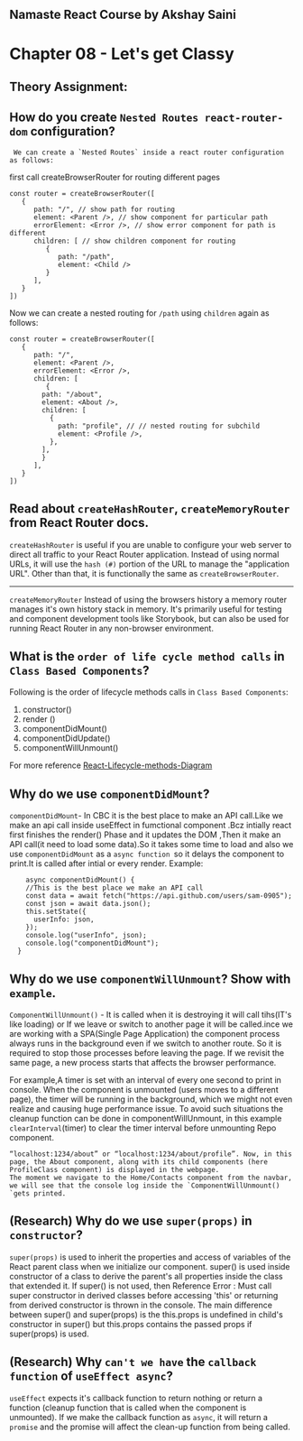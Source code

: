 ## Namaste React Course by Akshay Saini
# Chapter 08 - Let's get Classy
## Theory Assignment: 

## How do you create `Nested Routes react-router-dom` configuration? 
     We can create a `Nested Routes` inside a react router configuration as follows:
first call createBrowserRouter for routing different pages
```
const router = createBrowserRouter([
   {
      path: "/", // show path for routing
      element: <Parent />, // show component for particular path
      errorElement: <Error />, // show error component for path is different
      children: [ // show children component for routing
         {
            path: "/path",
            element: <Child />
         }
      ],
   }
])
```
Now we can create a nested routing for `/path` using `children` again as follows:

```
const router = createBrowserRouter([
   {
      path: "/",
      element: <Parent />,
      errorElement: <Error />,
      children: [
         {
        path: "/about",
        element: <About />,
        children: [
          {
            path: "profile", // // nested routing for subchild
            element: <Profile />,
          },
        ],
        }
      ],
   }
])
```

## Read about `createHashRouter`, `createMemoryRouter` from React Router docs. 

`createHashRouter` is useful if you are unable to configure your web server to direct all traffic to your React Router application. Instead of using normal URLs, it will use the `hash (#)` portion of the URL to manage the "application URL".
Other than that, it is functionally the same as `createBrowserRouter`.
  
--------------------------------------------

`createMemoryRouter` Instead of using the browsers history a memory router manages it's own history stack in memory. It's primarily useful for testing and component development tools like Storybook, but can also be used for running React Router in any non-browser environment.

## What is the `order of life cycle method calls` in `Class Based Components`? 

   Following is the order of lifecycle methods calls in `Class Based Components`:
1. constructor()
2. render ()
3. componentDidMount()
4. componentDidUpdate()
5. componentWillUnmount()

For more reference [React-Lifecycle-methods-Diagram](https://projects.wojtekmaj.pl/react-lifecycle-methods-diagram/)
## Why do we use `componentDidMount`? 
  `componentDidMount`- In CBC it is the best place to make an API call.Like we make an api call inside useEffect in fumctional component .Bcz intially react first finishes the render() Phase and it updates the DOM ,Then it make an API call(it need to load some data).So it takes some time to load and also we use `componentDidMount` as a `async function `so it delays the component to print.It is called after intial or every render.
  Example:
```
    async componentDidMount() {
    //This is the best place we make an API call
    const data = await fetch("https://api.github.com/users/sam-0905");
    const json = await data.json();
    this.setState({
      userInfo: json,
    });
    console.log("userInfo", json);
    console.log("componentDidMount");
  }
```
## Why do we use `componentWillUnmount`? Show with `example`. 
`ComponentWillUnmount()` - It is called when it is destroying it will call tihs(IT's like loading) or If we leave or switch to another page it will be called.ince we are working with a SPA(Single Page Application) the component process always runs in the background even if we switch to another route. So it is required to stop those processes before leaving the page. If we revisit the same page, a new process starts that affects the browser performance.

 For example,A timer is set with an interval of every one second to print in console. When the component is unmounted (users moves to a different page), the timer will be running in the background, which we might not even realize and causing huge performance issue. To avoid such situations the cleanup function can be done in componentWillUnmount, in this example `clearInterval`(timer) to clear the timer interval before unmounting Repo component.

```
“localhost:1234/about” or “localhost:1234/about/profile”. Now, in this page, the About component, along with its child components (here ProfileClass component) is displayed in the webpage.
The moment we navigate to the Home/Contacts component from the navbar, we will see that the console log inside the `ComponentWillUnmount() `gets printed.

```

## (Research) Why do we use `super(props)` in `constructor`? 

`super(props)` is used to inherit the properties and access of variables of the React parent class when we initialize our component.
super() is used inside constructor of a class to derive the parent's all properties inside the class that extended it. If super() is not used, then Reference Error : Must call super constructor in derived classes before accessing 'this' or returning from derived constructor is thrown in the console.
The main difference between super() and super(props) is the this.props is undefined in child's constructor in super() but this.props contains the passed props if super(props) is used.


## (Research) Why `can't we have` the `callback function` of `useEffect async`?

`useEffect` expects it's callback function to return nothing or return a function (cleanup function that is called when the component is unmounted). If we make the callback function as `async`, it will return a `promise` and the promise will affect the clean-up function from being called.
